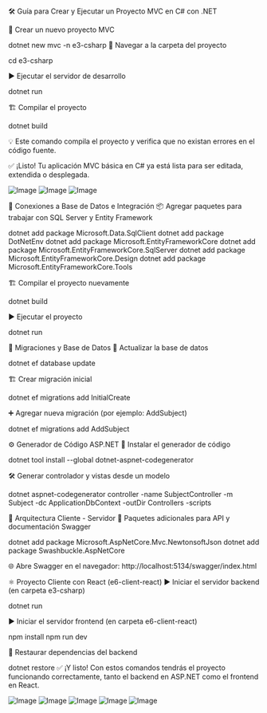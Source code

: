 🛠️ Guía para Crear y Ejecutar un Proyecto MVC en C# con .NET

🚀 Crear un nuevo proyecto MVC

dotnet new mvc -n e3-csharp
📁 Navegar a la carpeta del proyecto

cd e3-csharp

▶️ Ejecutar el servidor de desarrollo

dotnet run

🏗️ Compilar el proyecto

dotnet build

💡 Este comando compila el proyecto y verifica que no existan errores en el código fuente.

✅ ¡Listo!
Tu aplicación MVC básica en C# ya está lista para ser editada, extendida o desplegada.

![Image](https://github.com/user-attachments/assets/04f50261-8cb0-420c-bc00-5c2cf1c6190e)
![Image](https://github.com/user-attachments/assets/112a50c9-4176-4eea-a1f0-ce65ff62935f)
![Image](https://github.com/user-attachments/assets/179773fe-21a9-4ea8-a608-0030602238ca)

🔌 Conexiones a Base de Datos e Integración
📦 Agregar paquetes para trabajar con SQL Server y Entity Framework

dotnet add package Microsoft.Data.SqlClient
dotnet add package DotNetEnv
dotnet add package Microsoft.EntityFrameworkCore
dotnet add package Microsoft.EntityFrameworkCore.SqlServer
dotnet add package Microsoft.EntityFrameworkCore.Design
dotnet add package Microsoft.EntityFrameworkCore.Tools

🏗️ Compilar el proyecto nuevamente

dotnet build

▶️ Ejecutar el proyecto

dotnet run

🧱 Migraciones y Base de Datos
🔄 Actualizar la base de datos

dotnet ef database update

🏗️ Crear migración inicial

dotnet ef migrations add InitialCreate

➕ Agregar nueva migración (por ejemplo: AddSubject)

dotnet ef migrations add AddSubject

⚙️ Generador de Código ASP.NET
🧰 Instalar el generador de código

dotnet tool install --global dotnet-aspnet-codegenerator

🛠️ Generar controlador y vistas desde un modelo

dotnet aspnet-codegenerator controller -name SubjectController -m Subject -dc ApplicationDbContext -outDir Controllers -scripts

🧱 Arquitectura Cliente - Servidor
🔌 Paquetes adicionales para API y documentación Swagger

dotnet add package Microsoft.AspNetCore.Mvc.NewtonsoftJson
dotnet add package Swashbuckle.AspNetCore

🌐 Abre Swagger en el navegador:
http://localhost:5134/swagger/index.html

⚛️ Proyecto Cliente con React (e6-client-react)
▶️ Iniciar el servidor backend (en carpeta e3-csharp)

dotnet run

▶️ Iniciar el servidor frontend (en carpeta e6-client-react)

npm install
npm run dev

🔄 Restaurar dependencias del backend

dotnet restore
✅ ¡Y listo! Con estos comandos tendrás el proyecto funcionando correctamente, tanto el backend en ASP.NET como el frontend en React.

![Image](https://github.com/user-attachments/assets/d7df216b-84bb-4ac8-9243-d393d9d181bd)
![Image](https://github.com/user-attachments/assets/0c931bfa-f2c3-4ac2-8825-fad060d746e8)
![Image](https://github.com/user-attachments/assets/a80eac4c-37b0-438c-af17-41de5da203a8)
![Image](https://github.com/user-attachments/assets/40b313d1-1f7d-40e7-a258-4b6b4eb81263)
![Image](https://github.com/user-attachments/assets/be1d7863-3966-48f3-8912-b4dc14e86a24)
